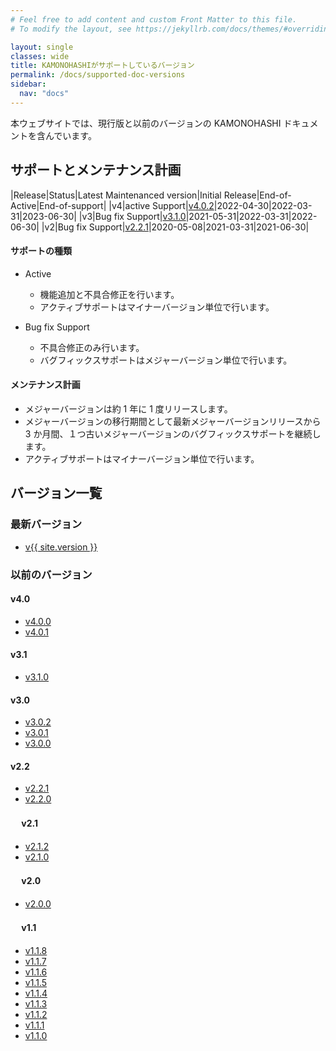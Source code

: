 ```yaml
---
# Feel free to add content and custom Front Matter to this file.
# To modify the layout, see https://jekyllrb.com/docs/themes/#overriding-theme-defaults

layout: single
classes: wide
title: KAMONOHASHIがサポートしているバージョン
permalink: /docs/supported-doc-versions
sidebar:
  nav: "docs"
---
```


本ウェブサイトでは、現行版と以前のバージョンの KAMONOHASHI ドキュメントを含んでいます。

## サポートとメンテナンス計画

|Release|Status|Latest Maintenanced version|Initial Release|End-of-Active|End-of-support|
|v4|active Support|[v4.0.2](https://v4-0-2.kamonohashi.ai/docs/)|2022-04-30|2022-03-31|2023-06-30|
|v3|Bug fix Support|[v3.1.0](https://v3-1-0.kamonohashi.ai/docs/)|2021-05-31|2022-03-31|2022-06-30|
|v2|Bug fix Support|[v2.2.1](https://v2-2-1.kamonohashi.ai/docs/)|2020-05-08|2021-03-31|2021-06-30|

#### サポートの種類

- Active

  - 機能追加と不具合修正を行います。
  - アクティブサポートはマイナーバージョン単位で行います。

- Bug fix Support
  - 不具合修正のみ行います。
  - バグフィックスサポートはメジャーバージョン単位で行います。

#### メンテナンス計画

- メジャーバージョンは約 1 年に 1 度リリースします。
- メジャーバージョンの移行期間として最新メジャーバージョンリリースから 3 か月間、１つ古いメジャーバージョンのバグフィックスサポートを継続します。
- アクティブサポートはマイナーバージョン単位で行います。

## バージョン一覧

### 最新バージョン

- [v{{ site.version }}](https://kamonohashi.ai/)

### 以前のバージョン

#### v4.0

- [v4.0.0](https://v4-0-0.kamonohashi.ai/docs/)
- [v4.0.1](https://v4-0-1.kamonohashi.ai/docs/)

#### v3.1

- [v3.1.0](https://v3-1-0.kamonohashi.ai/docs/)

#### v3.0

- [v3.0.2](https://v3-0-2.kamonohashi.ai/docs/)
- [v3.0.1](https://v3-0-1.kamonohashi.ai/docs/)
- [v3.0.0](https://v3-0-0.kamonohashi.ai/docs/)

#### v2.2

- [v2.2.1](https://v2-2-1.kamonohashi.ai/docs/)
- [v2.2.0](https://v2-2-0.kamonohashi.ai/docs/)

#### 　 v2.1

- [v2.1.2](https://v2-1-2.kamonohashi.ai/docs/)
- [v2.1.0](https://v2-1-0.kamonohashi.ai/docs/)

#### 　 v2.0

- [v2.0.0](https://v2-0-0.kamonohashi.ai/docs/)

#### 　 v1.1

- [v1.1.8](https://v1-1-8.kamonohashi.ai/docs/)
- [v1.1.7](https://v1-1-7.kamonohashi.ai/docs/)
- [v1.1.6](https://v1-1-6.kamonohashi.ai/docs/)
- [v1.1.5](https://v1-1-5.kamonohashi.ai/docs/)
- [v1.1.4](https://v1-1-4.kamonohashi.ai/docs/)
- [v1.1.3](https://v1-1-3.kamonohashi.ai/docs/)
- [v1.1.2](https://v1-1-2.kamonohashi.ai/docs/)
- [v1.1.1](https://v1-1-1.kamonohashi.ai/docs/)
- [v1.1.0](https://v1-1-0.kamonohashi.ai/docs/)

